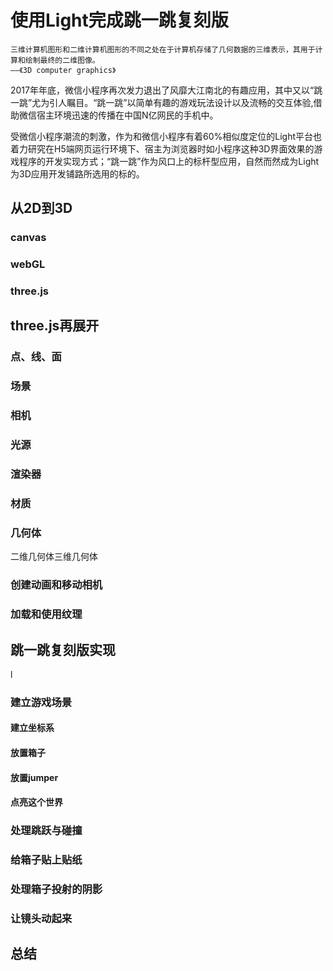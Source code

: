 # 使用Light完成跳一跳复刻版

    三维计算机图形和二维计算机图形的不同之处在于计算机存储了几何数据的三维表示，其用于计算和绘制最终的二维图像。
    ——《3D computer graphics》

2017年年底，微信小程序再次发力退出了风靡大江南北的有趣应用，其中又以“跳一跳”尤为引人瞩目。“跳一跳”以简单有趣的游戏玩法设计以及流畅的交互体验,借助微信宿主环境迅速的传播在中国N亿网民的手机中。

受微信小程序潮流的刺激，作为和微信小程序有着60%相似度定位的Light平台也着力研究在H5端网页运行环境下、宿主为浏览器时如小程序这种3D界面效果的游戏程序的开发实现方式；“跳一跳”作为风口上的标杆型应用，自然而然成为Light为3D应用开发铺路所选用的标的。

## 从2D到3D

### canvas

### webGL

### three.js

## three.js再展开

### 点、线、面

### 场景

### 相机

### 光源

### 渲染器

### 材质

### 几何体

二维几何体三维几何体

### 创建动画和移动相机

### 加载和使用纹理

## 跳一跳复刻版实现

l

### 建立游戏场景

#### 建立坐标系

#### 放置箱子

#### 放置jumper

#### 点亮这个世界

### 处理跳跃与碰撞

### 给箱子贴上贴纸

### 处理箱子投射的阴影

### 让镜头动起来

## 总结